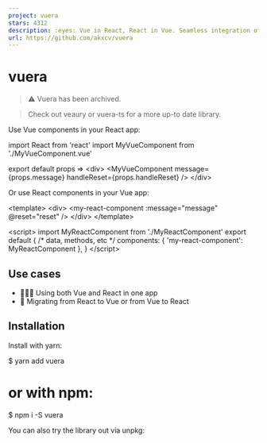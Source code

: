 ```yaml
---
project: vuera
stars: 4312
description: :eyes: Vue in React, React in Vue. Seamless integration of the two. :dancers:
url: https://github.com/akxcv/vuera
---
```


vuera
=====

> ⚠️ Vuera has been archived.

> Check out veaury or vuera-ts for a more up-to date library.

Use Vue components in your React app:

import React from 'react'
import MyVueComponent from './MyVueComponent.vue'

export default props \=>
  <div\>
    <MyVueComponent message\={props.message} handleReset\={props.handleReset} />
  </div\>

Or use React components in your Vue app:

<template\>
  <div\>
    <my-react-component :message\="message" @reset\="reset" />
  </div\>
</template\>

<script\>
  import MyReactComponent from './MyReactComponent'
  export default {
    /\* data, methods, etc \*/
    components: { 'my-react-component': MyReactComponent },
  }
</script\>

Use cases
---------

-   👨‍👩‍👧 Using both Vue and React in one app
-   🏃 Migrating from React to Vue or from Vue to React

Installation
------------

Install with yarn:

$ yarn add vuera
# or with npm:
$ npm i -S vuera

You can also try the library out via unpkg:

<script src\="https://unpkg.com/vuera"\></script\>

Usage
-----

### Vue in React - Preferred usage

The preferred way to use Vue inside of a React app is to use a Babel plugin.

Add `vuera/babel` to `plugins` section of your `.babelrc`:

{
  "presets": "react",
  "plugins": \["vuera/babel"\]
}

Now, just use your Vue components like you would use your React components!

import React from 'react'
import MyVueComponent from './MyVueComponent.vue'

export default () \=> (
  <div\>
    <h1\>I'm a react component</h1\>
    <div\>
      <MyVueComponent message\='Hello from Vue!' />
    </div\>
  </div\>
)

### React in Vue - Preferred usage

The preferred way to use React inside of a Vue app is to use a Vue plugin.

import Vue from 'vue'
import { VuePlugin } from 'vuera'

Vue.use(VuePlugin)
/\* ... \*/

Now, use your React components like you would normally use your Vue components!

<template\>
  <div\>
    <h1\>I'm a Vue component</h1\>
    <my-react-component :message\="message" @reset\="reset" />
  </div\>
</template\>

<script\>
  import MyReactComponent from './MyReactComponent'
  export default {
    data () {
      message: 'Hello from React!',
    },
    methods: {
      reset () {
        this.message \= ''
      }
    },
    components: { 'my-react-component': MyReactComponent },
  }
</script\>

If you configure options in the root instance of a `Vue`, those will not be passed by default to Vue instances within React components. So, for example an i18n or a store instance option configured at the top level is not available in the children Vue components wrapped in React components. To fix this, configure `vueInstanceOptions` similar to:

import Vue from 'vue'
// import other plugins or modules
import { config } from 'vuera'

// Vue.use(...)

config.vueInstanceOptions \= { plugin: thePlugIn, store: myStore };

**NOTE**: If you're using Vue < 2.4, you _must_ pass all props to your React components via a special prop called `passedProps`:

<template\>
  <div\>
    <h1\>I'm a Vue component</h1\>
    <my-react-component :passedProps\="passedProps"\></my-react-component\>
  </div\>
</template\>

<script\>
  import { ReactWrapper } from 'vuera'
  import MyReactComponent from './MyReactComponent'
  export default {
    data () {
      message: 'Hello from React!',
    },
    methods: {
      reset () {
        this.message \= ''
      }
    },
    computed: {
      passedProps () {
        return {
          message: this.message,
          reset: this.reset,
        }
      },
    },
    components: { 'my-react-component': MyReactComponent },
  }
</script\>

### Vue in React - without the Babel plugin

If you don't want to use the Babel plugin, you still have two ways of using this library.

1.  Use a wrapper component:

import React from 'react'
import { VueWrapper } from 'vuera'
import MyVueComponent from './MyVueComponent.vue'

export default () \=> (
  <div\>
    <VueWrapper
      component\={MyVueComponent}
      message\='Hello from Vue!'
    />
  </div\>
)

1.  Or use the HOC API:

import React from 'react'
import { VueInReact } from 'vuera'
import MyVueComponent from './MyVueComponent.vue'

export default () \=> {
  const Component \= VueInReact(MyVueComponent)
  return (
    <div\>
      <Component message\='Hello from Vue!' />
    </div\>
  )
}

### React in Vue - without the Vue plugin

If you don't want to use the Vue plugin, you still have two ways of using this library.

1.  Use a wrapper component:

<template\>
  <div\>
    <react :component\="component" :message\="message" />
  </div\>
</template\>

<script\>
  import { ReactWrapper } from 'vuera'
  import MyReactComponent from './MyReactComponent'
  export default {
    data () {
      component: MyReactComponent,
      message: 'Hello from React!',
    },
    components: { react: ReactWrapper }
  }
</script\>

1.  Use the HOC API:

<template\>
  <div\>
    <my-react-component :message\="message" />
  </div\>
</template\>

<script\>
  import { ReactInVue } from 'vuera'
  import MyReactComponent from './MyReactComponent'
  export default {
    data () {
      message: 'Hello from React!',
    },
    components: { 'my-react-component': ReactInVue(MyReactComponent) }
  }
</script\>

FAQ (I think)
-------------

### Are children supported?

Yes. You can pass children from React to Vue and back as you usually would.

React (children will go to the default slot of the Vue component):

import React from 'react'
import MyVueComponent from './MyVueComponent.vue'

export default props \=>
  <div\>
    <MyVueComponent message\={props.message}\>
      Hello there!
    </MyVueComponent\>
  </div\>

Vue:

<template\>
  <div\>
    <my-react-component :message\="message"\>
      G'day sir
    </my-react-component\>
  </div\>
</template\>

<script\>
  import MyReactComponent from './MyReactComponent'
  export default {
    components: { 'my-react-component': MyReactComponent },
  }
</script\>

### What's the performance? How fast/slow is it compared to pure React / Vue?

I don't know, but the benchmark is coming. Stay tuned.

Articles
--------

Integrating React and Vue Components in One Application by @josephrexme

License
-------

MIT
